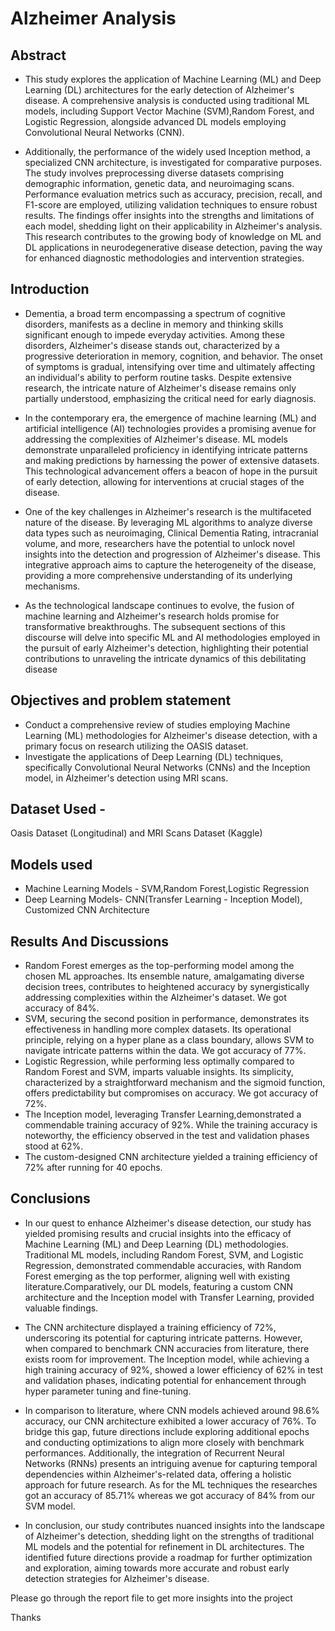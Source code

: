 # Alzheimer Analysis

## Abstract 

- This study explores the application of Machine Learning (ML) and Deep Learning (DL) architectures for the early detection of Alzheimer's disease. A comprehensive analysis is conducted using traditional ML models, including Support Vector Machine (SVM),Random Forest, and Logistic Regression, alongside advanced DL models employing 
Convolutional Neural Networks (CNN). 

- Additionally, the performance of the widely  used Inception method, a specialized CNN architecture, is investigated for comparative 
purposes. The study involves preprocessing diverse datasets comprising demographic information, genetic data, and neuroimaging scans. Performance evaluation metrics 
such as accuracy, precision, recall, and F1-score are employed, utilizing validation techniques to ensure robust results. The findings offer insights into the strengths and limitations of each model, shedding light on their applicability in  Alzheimer's analysis. This research contributes to the growing body of knowledge on 
ML and DL applications in neurodegenerative disease detection, paving the way for enhanced diagnostic methodologies and intervention strategies.

## Introduction
- Dementia, a broad term encompassing a spectrum of cognitive disorders, manifests as a decline in memory and thinking skills significant enough to impede everyday 
activities. Among these disorders, Alzheimer's disease stands out, characterized by a progressive deterioration in memory, cognition, and behavior. The onset of symptoms 
is gradual, intensifying over time and ultimately affecting an individual's ability to perform routine tasks. Despite extensive research, the intricate nature of Alzheimer's 
disease remains only partially understood, emphasizing the critical need for early diagnosis.

- In the contemporary era, the emergence of machine learning (ML) and artificial intelligence (AI) technologies provides a promising avenue for addressing the complexities of Alzheimer's disease. ML models demonstrate unparalleled proficiency in identifying intricate patterns and making predictions by harnessing the power of 
extensive datasets. This technological advancement offers a beacon of hope in the pursuit of early detection, allowing for interventions at crucial stages of the disease.

- One of the key challenges in Alzheimer's research is the multifaceted nature of the disease. By leveraging ML algorithms to analyze diverse data types such as neuroimaging, Clinical Dementia Rating, intracranial volume, and more, researchers have the potential to unlock novel insights into the detection and progression of Alzheimer's disease. This integrative approach aims to capture the heterogeneity of the disease, providing a more comprehensive understanding of its underlying mechanisms.

- As the technological landscape continues to evolve, the fusion of machine learning and Alzheimer's research holds promise for transformative breakthroughs. The subsequent 
sections of this discourse will delve into specific ML and AI methodologies employed in the pursuit of early Alzheimer's detection, highlighting their potential contributions to unraveling the intricate dynamics of this debilitating disease

## Objectives and problem statement
- Conduct a comprehensive review of studies employing Machine Learning (ML) methodologies for Alzheimer's disease detection, with a primary focus on research utilizing the OASIS dataset.
- Investigate the applications of Deep Learning (DL) techniques, specifically Convolutional Neural Networks (CNNs) and the Inception model, in Alzheimer's detection using MRI scans.

## Dataset Used -
Oasis Dataset (Longitudinal) and MRI Scans Dataset (Kaggle)

## Models used
- Machine Learning Models - SVM,Random Forest,Logistic Regression
- Deep Learning Models- CNN(Transfer Learning - Inception Model), Customized CNN Architecture

## Results And Discussions
- Random Forest emerges as the top-performing model among the chosen ML approaches. Its ensemble nature, amalgamating diverse decision trees, contributes to heightened accuracy by synergistically addressing complexities within the Alzheimer's dataset. We got accuracy of 84%.
- SVM, securing the second position in performance, demonstrates its effectiveness in handling more complex datasets. Its operational principle, relying on a hyper plane as a class boundary, allows SVM to navigate intricate patterns within the data. We got accuracy of 77%.
- Logistic Regression, while performing less optimally compared to Random Forest and SVM, imparts valuable insights. Its simplicity, characterized by a straightforward mechanism and the sigmoid function, offers predictability but compromises on accuracy. We got accuracy of 72%.
- The Inception model, leveraging Transfer Learning,demonstrated a commendable training accuracy of 92%. While the training accuracy is  noteworthy, the efficiency observed in the test and validation phases stood at 62%.
- The custom-designed CNN architecture yielded a training efficiency of 72% after running for 40 epochs.

## Conclusions
- In our quest to enhance Alzheimer's disease detection, our study has yielded promising results and crucial insights into the efficacy of Machine Learning (ML) and Deep 
Learning (DL) methodologies. Traditional ML models, including Random Forest, SVM, and Logistic Regression, demonstrated commendable accuracies, with Random Forest emerging as the top performer, aligning well with existing literature.Comparatively, our DL models, featuring a custom CNN architecture and the Inception 
model with Transfer Learning, provided valuable findings. 

- The CNN architecture displayed a training efficiency of 72%, underscoring its potential for capturing intricate patterns. However, when compared to benchmark CNN accuracies from literature, there exists room for improvement. The Inception model, while achieving a high training accuracy of 92%, showed a lower efficiency of 62% in test and validation phases, indicating potential for enhancement through hyper parameter tuning and fine-tuning.

- In comparison to literature, where CNN models achieved around 98.6% accuracy, our CNN architecture exhibited a lower accuracy of 76%. To bridge this gap, future directions include exploring additional epochs and conducting optimizations to align more closely with benchmark performances. Additionally, the integration of Recurrent Neural Networks (RNNs) presents an intriguing avenue for capturing temporal dependencies within Alzheimer's-related data, offering a holistic approach for future research. As for the ML techniques the researches got an accuracy of 85.71% whereas we got accuracy of 84% from our SVM model. 

- In conclusion, our study contributes nuanced insights into the landscape of Alzheimer's detection, shedding light on the strengths of traditional ML models and the potential for refinement in DL architectures. The identified future directions provide a roadmap for further optimization and exploration, aiming towards more accurate and robust early 
detection strategies for Alzheimer's disease.

Please go through the report file to get more insights into the project

Thanks
